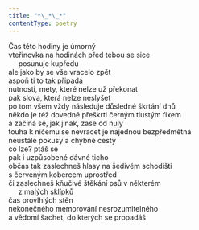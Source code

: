 ```yaml
---
title: "*\_*\_*"
contentType: poetry
---
```


<section>

Čas této hodiny je úmorný  
vteřinovka na hodinách před tebou se sice  
     posunuje kupředu  
ale jako by se vše vracelo zpět  
aspoň ti to tak připadá  
nutnosti, mety, které nelze už překonat  
pak slova, která nelze neslyšet  
po tom všem vždy následuje důsledné škrtání dnů  
někdo je též dovedně přeškrtl černým tlustým fixem  
a začíná se, jak jinak, zase od nuly  
touha k ničemu se nevracet je najednou bezpředmětná  
neustálé pokusy a chybné cesty  
co lze? ptáš se  
pak i uzpůsobené dávné ticho  
občas tak zaslechneš hlasy na šedivém schodišti  
s červeným kobercem uprostřed  
či zaslechneš kňučivé štěkání psů v některém  
     z malých sklípků  
čas provlhlých stěn  
nekonečného memorování nesrozumitelného  
a vědomí šachet, do kterých se propadáš

</section>
